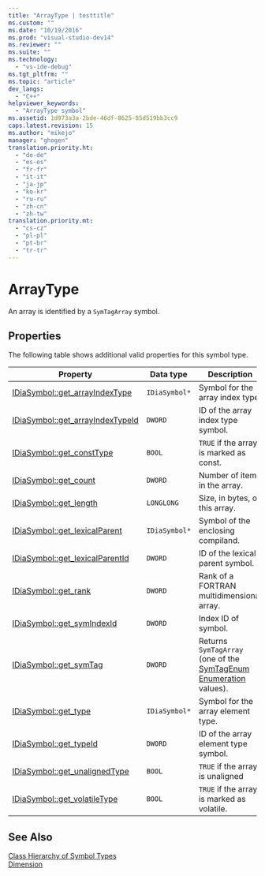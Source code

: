 ```yaml
---
title: "ArrayType | testtitle"
ms.custom: ""
ms.date: "10/19/2016"
ms.prod: "visual-studio-dev14"
ms.reviewer: ""
ms.suite: ""
ms.technology: 
  - "vs-ide-debug"
ms.tgt_pltfrm: ""
ms.topic: "article"
dev_langs: 
  - "C++"
helpviewer_keywords: 
  - "ArrayType symbol"
ms.assetid: 1d973a3a-2bde-46df-8625-85d519bb3cc9
caps.latest.revision: 15
ms.author: "mikejo"
manager: "ghogen"
translation.priority.ht: 
  - "de-de"
  - "es-es"
  - "fr-fr"
  - "it-it"
  - "ja-jp"
  - "ko-kr"
  - "ru-ru"
  - "zh-cn"
  - "zh-tw"
translation.priority.mt: 
  - "cs-cz"
  - "pl-pl"
  - "pt-br"
  - "tr-tr"
---
```

# ArrayType
An array is identified by a `SymTagArray` symbol.  
  
## Properties  
 The following table shows additional valid properties for this symbol type.  
  
|Property|Data type|Description|  
|--------------|---------------|-----------------|  
|[IDiaSymbol::get_arrayIndexType](../debug-interface-access/idiasymbol--get_arrayindextype.md)|`IDiaSymbol*`|Symbol for the array index type.|  
|[IDiaSymbol::get_arrayIndexTypeId](../debug-interface-access/idiasymbol--get_arrayindextypeid.md)|`DWORD`|ID of the array index type symbol.|  
|[IDiaSymbol::get_constType](../debug-interface-access/idiasymbol--get_consttype.md)|`BOOL`|`TRUE` if the array is marked as const.|  
|[IDiaSymbol::get_count](../debug-interface-access/idiasymbol--get_count.md)|`DWORD`|Number of items in the array.|  
|[IDiaSymbol::get_length](../debug-interface-access/idiasymbol--get_length.md)|`LONGLONG`|Size, in bytes, of this array.|  
|[IDiaSymbol::get_lexicalParent](../debug-interface-access/idiasymbol--get_lexicalparent.md)|`IDiaSymbol*`|Symbol of the enclosing compiland.|  
|[IDiaSymbol::get_lexicalParentId](../debug-interface-access/idiasymbol--get_lexicalparentid.md)|`DWORD`|ID of the lexical parent symbol.|  
|[IDiaSymbol::get_rank](../debug-interface-access/idiasymbol--get_rank.md)|`DWORD`|Rank of a FORTRAN multidimensional array.|  
|[IDiaSymbol::get_symIndexId](../debug-interface-access/idiasymbol--get_symindexid.md)|`DWORD`|Index ID of symbol.|  
|[IDiaSymbol::get_symTag](../debug-interface-access/idiasymbol--get_symtag.md)|`DWORD`|Returns `SymTagArray` (one of the [SymTagEnum Enumeration](../debug-interface-access/symtagenum.md) values).|  
|[IDiaSymbol::get_type](../debug-interface-access/idiasymbol--get_type.md)|`IDiaSymbol*`|Symbol for the array element type.|  
|[IDiaSymbol::get_typeId](../debug-interface-access/idiasymbol--get_typeid.md)|`DWORD`|ID of the array element type symbol.|  
|[IDiaSymbol::get_unalignedType](../debug-interface-access/idiasymbol--get_unalignedtype.md)|`BOOL`|`TRUE` if the array is unaligned|  
|[IDiaSymbol::get_volatileType](../debug-interface-access/idiasymbol--get_volatiletype.md)|`BOOL`|`TRUE` if the array is marked as volatile.|  
  
## See Also  
 [Class Hierarchy of Symbol Types](../debug-interface-access/class-hierarchy-of-symbol-types.md)   
 [Dimension](../debug-interface-access/dimension.md)